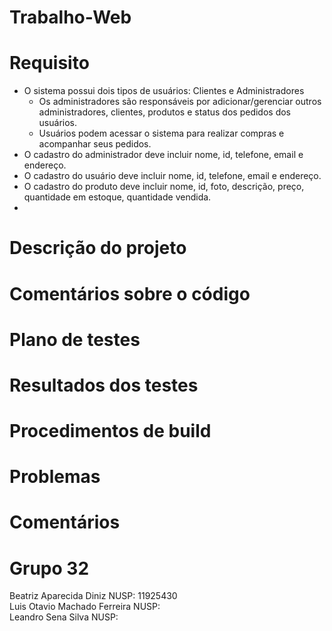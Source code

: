 # Trabalho-Web

# Requisito
  * O sistema possui dois tipos de usuários: Clientes e Administradores
    * Os administradores são responsáveis por adicionar/gerenciar outros administradores, clientes, produtos e status dos pedidos dos usuários.
    * Usuários podem acessar o sistema para realizar compras e acompanhar seus pedidos.
  * O cadastro do administrador deve incluir nome, id, telefone, email e endereço.
  * O cadastro do usuário deve incluir nome, id, telefone, email e endereço.
  * O cadastro do produto deve incluir nome, id, foto, descrição, preço, quantidade em estoque, quantidade vendida.
  * 
# Descrição do projeto
# Comentários sobre o código
# Plano de testes
# Resultados dos testes
# Procedimentos de build
# Problemas
# Comentários

# Grupo 32
Beatriz Aparecida Diniz NUSP: 11925430 <br>
Luis Otavio Machado Ferreira NUSP: <br>
Leandro Sena Silva NUSP: <br>
